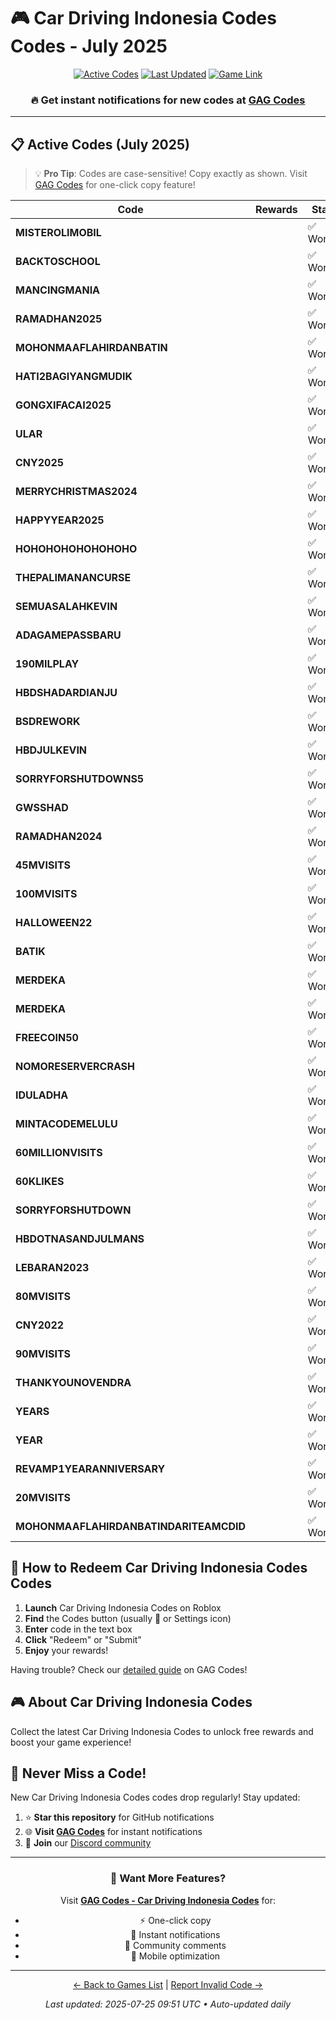 # 🎮 Car Driving Indonesia Codes Codes - July 2025

<div align="center">

[![Active Codes](https://img.shields.io/badge/Active%20Codes-46-brightgreen)](https://gagcodes.com/roblox/car-driving-indonesia)
[![Last Updated](https://img.shields.io/badge/Last%20Updated-Today-orange)](https://gagcodes.com/roblox/car-driving-indonesia)
[![Game Link](https://img.shields.io/badge/Play-Car%20Driving%20Indonesia%20Codes-red)](https://www.roblox.com/games/)

### 🔥 **Get instant notifications for new codes at [GAG Codes](https://gagcodes.com/roblox/car-driving-indonesia)**

</div>

---

## 📋 Active Codes (July 2025)

> 💡 **Pro Tip**: Codes are case-sensitive! Copy exactly as shown. Visit [GAG Codes](https://gagcodes.com/roblox/car-driving-indonesia) for one-click copy feature!

| Code | Rewards | Status | Added |
|------|---------|--------|-------|
| **MISTEROLIMOBIL** |  | ✅ Working | Today |
| **BACKTOSCHOOL** |  | ✅ Working | Today |
| **MANCINGMANIA** |  | ✅ Working | Today |
| **RAMADHAN2025** |  | ✅ Working | Today |
| **MOHONMAAFLAHIRDANBATIN** |  | ✅ Working | Today |
| **HATI2BAGIYANGMUDIK** |  | ✅ Working | Today |
| **GONGXIFACAI2025** |  | ✅ Working | Today |
| **ULAR** |  | ✅ Working | Today |
| **CNY2025** |  | ✅ Working | Today |
| **MERRYCHRISTMAS2024** |  | ✅ Working | Today |
| **HAPPYYEAR2025** |  | ✅ Working | Today |
| **HOHOHOHOHOHOHOHO** |  | ✅ Working | Today |
| **THEPALIMANANCURSE** |  | ✅ Working | Today |
| **SEMUASALAHKEVIN** |  | ✅ Working | Today |
| **ADAGAMEPASSBARU** |  | ✅ Working | Today |
| **190MILPLAY** |  | ✅ Working | Today |
| **HBDSHADARDIANJU** |  | ✅ Working | Today |
| **BSDREWORK** |  | ✅ Working | Today |
| **HBDJULKEVIN** |  | ✅ Working | Today |
| **SORRYFORSHUTDOWNS5** |  | ✅ Working | Today |
| **GWSSHAD** |  | ✅ Working | Today |
| **RAMADHAN2024** |  | ✅ Working | Today |
| **45MVISITS** |  | ✅ Working | Today |
| **100MVISITS** |  | ✅ Working | Today |
| **HALLOWEEN22** |  | ✅ Working | Today |
| **BATIK** |  | ✅ Working | Today |
| **MERDEKA** |  | ✅ Working | Today |
| **MERDEKA** |  | ✅ Working | Today |
| **FREECOIN50** |  | ✅ Working | Today |
| **NOMORESERVERCRASH** |  | ✅ Working | Today |
| **IDULADHA** |  | ✅ Working | Today |
| **MINTACODEMELULU** |  | ✅ Working | Today |
| **60MILLIONVISITS** |  | ✅ Working | Today |
| **60KLIKES** |  | ✅ Working | Today |
| **SORRYFORSHUTDOWN** |  | ✅ Working | Today |
| **HBDOTNASANDJULMANS** |  | ✅ Working | Today |
| **LEBARAN2023** |  | ✅ Working | Today |
| **80MVISITS** |  | ✅ Working | Today |
| **CNY2022** |  | ✅ Working | Today |
| **90MVISITS** |  | ✅ Working | Today |
| **THANKYOUNOVENDRA** |  | ✅ Working | Today |
| **YEARS** |  | ✅ Working | Today |
| **YEAR** |  | ✅ Working | Today |
| **REVAMP1YEARANNIVERSARY** |  | ✅ Working | Today |
| **20MVISITS** |  | ✅ Working | Today |
| **MOHONMAAFLAHIRDANBATINDARITEAMCDID** |  | ✅ Working | Today |


## 📖 How to Redeem Car Driving Indonesia Codes Codes

1. **Launch** Car Driving Indonesia Codes on Roblox
2. **Find** the Codes button (usually 🎁 or Settings icon)
3. **Enter** code in the text box
4. **Click** "Redeem" or "Submit"
5. **Enjoy** your rewards!

Having trouble? Check our [detailed guide](https://gagcodes.com/roblox/car-driving-indonesia#how-to-redeem) on GAG Codes!

## 🎮 About Car Driving Indonesia Codes

Collect the latest Car Driving Indonesia Codes to unlock free rewards and boost your game experience!

## 🔔 Never Miss a Code!

New Car Driving Indonesia Codes codes drop regularly! Stay updated:

1. ⭐ **Star this repository** for GitHub notifications
2. 🌐 **Visit [GAG Codes](https://gagcodes.com/roblox/car-driving-indonesia)** for instant notifications
3. 💬 **Join** our [Discord community](https://gagcodes.com/discord)

---

<div align="center">

### 🚀 Want More Features?

Visit [**GAG Codes - Car Driving Indonesia Codes**](https://gagcodes.com/roblox/car-driving-indonesia) for:
- ⚡ One-click copy
- 🔔 Instant notifications  
- 💬 Community comments
- 📱 Mobile optimization

---

[← Back to Games List](README.md) | [Report Invalid Code →](https://github.com/yourusername/roblox-codes-directory/issues)

*Last updated: 2025-07-25 09:51 UTC • Auto-updated daily*

</div>